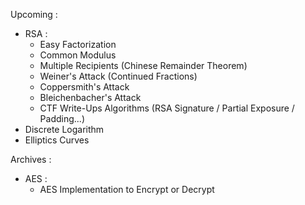 Upcoming :
  - RSA :
    - Easy Factorization
    - Common Modulus
    - Multiple Recipients (Chinese Remainder Theorem)
    - Weiner's Attack (Continued Fractions)
    - Coppersmith's Attack
    - Bleichenbacher's Attack
    - CTF Write-Ups Algorithms (RSA Signature / Partial Exposure / Padding...)
  - Discrete Logarithm
  - Elliptics Curves

Archives : 
  - AES :
    - AES Implementation to Encrypt or Decrypt  
